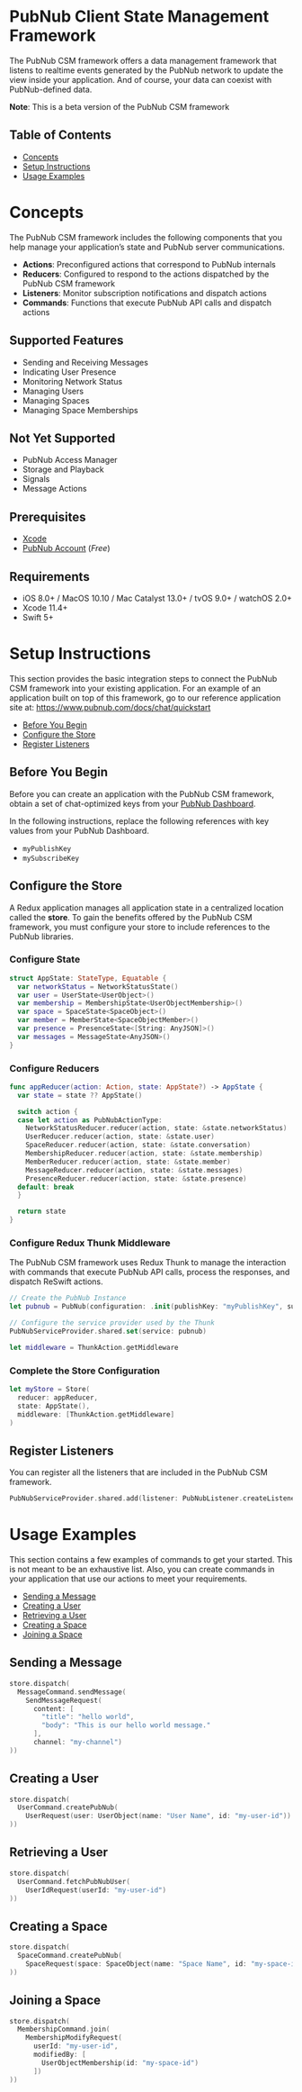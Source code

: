 # PubNub Client State Management Framework

The PubNub CSM framework offers a data management framework that listens to realtime events generated by the PubNub network
to update the view inside your application. And of course, your data can coexist with PubNub-defined data.

**Note**: This is a beta version of the PubNub CSM framework

## Table of Contents

- [Concepts](#concepts)
- [Setup Instructions](#setup-instructions)
- [Usage Examples](#usage-examples)

# Concepts

The PubNub CSM framework includes the following components that you help manage your application’s state and PubNub server communications.

- **Actions**: Preconfigured actions that correspond to PubNub internals
- **Reducers**: Configured to respond to the actions dispatched by the PubNub CSM framework
- **Listeners**: Monitor subscription notifications and dispatch actions
- **Commands**: Functions that execute PubNub API calls and dispatch actions

## Supported Features

- Sending and Receiving Messages
- Indicating User Presence
- Monitoring Network Status
- Managing Users
- Managing Spaces
- Managing Space Memberships

## Not Yet Supported

- PubNub Access Manager
- Storage and Playback
- Signals
- Message Actions

## Prerequisites

- [Xcode](https://developer.apple.com/xcode)
- [PubNub Account](#pubnub-account) (*Free*)

## Requirements
- iOS 8.0+ / MacOS 10.10 / Mac Catalyst 13.0+ / tvOS 9.0+ / watchOS 2.0+
- Xcode 11.4+
- Swift 5+

# Setup Instructions

This section provides the basic integration steps to connect the PubNub CSM framework into your existing application. For an example
of an application built on top of this framework, go to our reference application site at: https://www.pubnub.com/docs/chat/quickstart

- [Before You Begin](#before-you-begin)
- [Configure the Store](#configure-the-store)
- [Register Listeners](#register-listeners)

## Before You Begin

Before you can create an application with the PubNub CSM framework, obtain a set of chat-optimized keys from your [PubNub Dashboard](https://dashboard.pubnub.com/).

In the following instructions, replace the following references with key values from your PubNub Dashboard.

- `myPublishKey`
- `mySubscribeKey`

## Configure the Store

A Redux application manages all application state in a centralized location called the **store**.
To gain the benefits offered by the PubNub CSM framework, you must configure your store to include references to the PubNub libraries.

### Configure State

```swift
struct AppState: StateType, Equatable {
  var networkStatus = NetworkStatusState()
  var user = UserState<UserObject>()
  var membership = MembershipState<UserObjectMembership>()
  var space = SpaceState<SpaceObject>()
  var member = MemberState<SpaceObjectMember>()
  var presence = PresenceState<[String: AnyJSON]>()
  var messages = MessageState<AnyJSON>()
}
```

### Configure Reducers

```swift
func appReducer(action: Action, state: AppState?) -> AppState {
  var state = state ?? AppState()

  switch action {
  case let action as PubNubActionType:
    NetworkStatusReducer.reducer(action, state: &state.networkStatus)
    UserReducer.reducer(action, state: &state.user)
    SpaceReducer.reducer(action, state: &state.conversation)
    MembershipReducer.reducer(action, state: &state.membership)
    MemberReducer.reducer(action, state: &state.member)
    MessageReducer.reducer(action, state: &state.messages)
    PresenceReducer.reducer(action, state: &state.presence)
  default: break
  }

  return state
}
```

### Configure Redux Thunk Middleware

The PubNub CSM framework uses Redux Thunk to manage the interaction with commands that execute PubNub API calls, process the responses, and dispatch ReSwift actions.

```swift
// Create the PubNub Instance
let pubnub = PubNub(configuration: .init(publishKey: "myPublishKey", subscribeKey: "mySubscribeKey"))

// Configure the service provider used by the Thunk
PubNubServiceProvider.shared.set(service: pubnub)

let middleware = ThunkAction.getMiddleware
```

### Complete the Store Configuration

```swift
let myStore = Store(
  reducer: appReducer,
  state: AppState(),
  middleware: [ThunkAction.getMiddleware]
)
```

## Register Listeners

You can register all the listeners that are included in the PubNub CSM framework.

```swift
PubNubServiceProvider.shared.add(listener: PubNubListener.createListener(dispatch: dispatch))
```

# Usage Examples

This section contains a few examples of commands to get your started. This is not meant to be an exhaustive list.
Also, you can create commands in your application that use our actions to meet your requirements.

- [Sending a Message](#sending-a-message)
- [Creating a User](#creating-a-user)
- [Retrieving a User](#retrieving-a-user)
- [Creating a Space](#creating-a-space)
- [Joining a Space](#joining-a-space)

## Sending a Message

```swift
store.dispatch(
  MessageCommand.sendMessage(
    SendMessageRequest(
      content: [
        "title": "hello world",
        "body": "This is our hello world message."
      ],
      channel: "my-channel")
))
```

## Creating a User

```swift
store.dispatch(
  UserCommand.createPubNub(
    UserRequest(user: UserObject(name: "User Name", id: "my-user-id"))
))
```

## Retrieving a User

```swift
store.dispatch(
  UserCommand.fetchPubNubUser(
    UserIdRequest(userId: "my-user-id")
))
```

## Creating a Space

```swift
store.dispatch(
  SpaceCommand.createPubNub(
    SpaceRequest(space: SpaceObject(name: "Space Name", id: "my-space-id"))
))
```

## Joining a Space

```swift
store.dispatch(
  MembershipCommand.join(
    MembershipModifyRequest(
      userId: "my-user-id",
      modifiedBy: [
        UserObjectMembership(id: "my-space-id")
      ])
))
```
